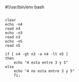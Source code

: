 #!/usr/bin/env bash

<pre>
<code>
clear
echo -n4
read n4
echo -n3
read n3
echo -n5
read n5

if [ n4 -gt n3 -a n4 -lt n5 ]
then
	echo "4 esta entre 3 y 5"
else
	echo "4 no esta entre 3 y 5"
	fi;
</pre>
</code>